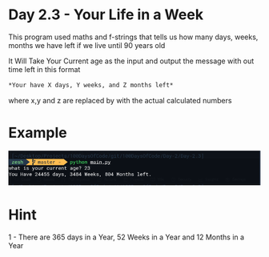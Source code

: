 # Day 2.3 - Your Life in a Week
This program used maths and f-strings that tells us how many days, weeks, months we have left if we live until 90 years old

It Will Take Your Current age as the input and output the message with out time left in this format 

```txt
*Your have X days, Y weeks, and Z months left*
```
where x,y and z are replaced by with the actual calculated numbers

# Example
![Example](main.png)


# Hint

1 - There are 365 days in a Year, 52 Weeks in a Year and 12 Months in a Year

